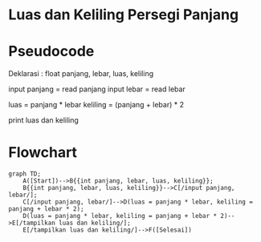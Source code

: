 # Luas dan Keliling Persegi Panjang #
# Pseudocode #
Deklarasi : float panjang, lebar, luas, keliling 

input panjang = read panjang
input lebar = read lebar

luas = panjang * lebar 
keliling = (panjang + lebar) * 2

print luas dan keliling
# Flowchart #
```mermaid
graph TD;
    A([Start])-->B{{int panjang, lebar, luas, keliling}};
    B{{int panjang, lebar, luas, keliling}}-->C[/input panjang, lebar/];
    C[/input panjang, lebar/]-->D(luas = panjang * lebar, keliling = panjang + lebar * 2);
    D(luas = panjang * lebar, keliling = panjang + lebar * 2)-->E[/tampilkan luas dan keliling/];
    E[/tampilkan luas dan keliling/]-->F([Selesai])
```
